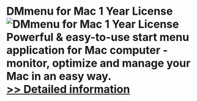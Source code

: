 # DMmenu for Mac 1 Year License<br />![DMmenu for Mac 1 Year License](https://mycommerce.akamaized.net/api/pimages/P301011192/BIG/301011192.PNG)<br />Powerful & easy-to-use start menu application for Mac computer - monitor, optimize and manage your Mac in an easy way.<br />[>> Detailed information](https://secure.shareit.com/shareit/product.html?productid=301011192&affiliateid=200057808)